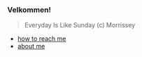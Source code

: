 ### Velkommen!
 > Everyday Is Like Sunday
 > (c) Morrissey

- [how to reach me](https://arpanetus.com/contact.html)
- [about me](https://arpanetus.com/about.html)

<!--(![Top Langs](https://github-readme-stats.vercel.app/api/top-langs/?username=arpanetus))-->

